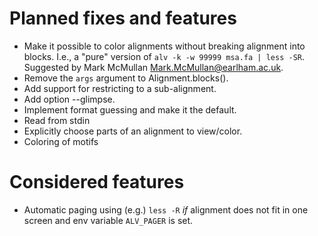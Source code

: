 # Planned fixes and features

* Make it possible to color alignments without breaking alignment into blocks. I.e., a "pure"
  version of `alv -k -w 99999 msa.fa | less -SR`. Suggested by Mark McMullan <Mark.McMullan@earlham.ac.uk>.
* Remove the `args` argument to Alignment.blocks().
* Add support for restricting to a sub-alignment.
* Add option --glimpse.
* Implement format guessing and make it the default.
* Read from stdin
* Explicitly choose parts of an alignment to view/color.
* Coloring of motifs

# Considered features

* Automatic paging using (e.g.) `less -R` _if_ alignment does not fit in one screen and env variable `ALV_PAGER` is set.